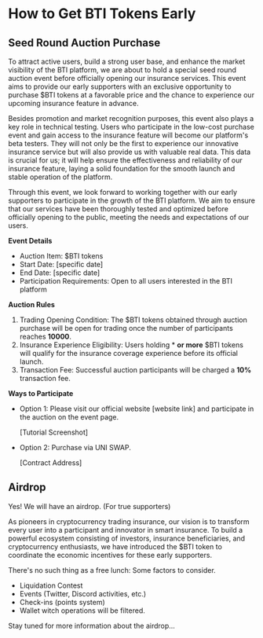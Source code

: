 # How to Get BTI Tokens Early

## Seed Round Auction Purchase

To attract active users, build a strong user base, and enhance the market visibility of the BTI platform, we are about to hold a special seed round auction event before officially opening our insurance services. This event aims to provide our early supporters with an exclusive opportunity to purchase $BTI tokens at a favorable price and the chance to experience our upcoming insurance feature in advance.

Besides promotion and market recognition purposes, this event also plays a key role in technical testing. Users who participate in the low-cost purchase event and gain access to the insurance feature will become our platform's beta testers. They will not only be the first to experience our innovative insurance service but will also provide us with valuable real data. This data is crucial for us; it will help ensure the effectiveness and reliability of our insurance feature, laying a solid foundation for the smooth launch and stable operation of the platform.

Through this event, we look forward to working together with our early supporters to participate in the growth of the BTI platform. We aim to ensure that our services have been thoroughly tested and optimized before officially opening to the public, meeting the needs and expectations of our users.

**Event Details**

- Auction Item: $BTI tokens
- Start Date: [specific date]
- End Date: [specific date]
- Participation Requirements: Open to all users interested in the BTI platform

**Auction Rules**

1. Trading Opening Condition: The $BTI tokens obtained through auction purchase will be open for trading once the number of participants reaches **10000**.
2. Insurance Experience Eligibility: Users holding * **or more** $BTI tokens will qualify for the insurance coverage experience before its official launch.
3. Transaction Fee: Successful auction participants will be charged a **10%** transaction fee.

**Ways to Participate**

- Option 1: Please visit our official website [website link] and participate in the auction on the event page.
    
    [Tutorial Screenshot]
    
- Option 2: Purchase via UNI SWAP.
    
    [Contract Address]
    

## Airdrop

Yes! We will have an airdrop. (For true supporters)

As pioneers in cryptocurrency trading insurance, our vision is to transform every user into a participant and innovator in smart insurance. To build a powerful ecosystem consisting of investors, insurance beneficiaries, and cryptocurrency enthusiasts, we have introduced the $BTI token to coordinate the economic incentives for these early supporters.

There's no such thing as a free lunch: Some factors to consider.

- Liquidation Contest
- Events (Twitter, Discord activities, etc.)
- Check-ins (points system)
- Wallet witch operations will be filtered.

Stay tuned for more information about the airdrop...